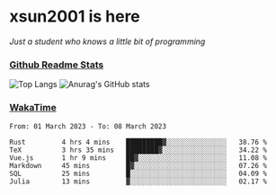 # xsun2001 is here

*Just a student who knows a little bit of programming*

### [Github Readme Stats](https://github.com/anuraghazra/github-readme-stats)

![Top Langs](https://github-readme-stats.vercel.app/api/top-langs/?username=xsun2001&layout=compact&theme=radical) ![Anurag's GitHub stats](https://github-readme-stats.vercel.app/api?username=xsun2001&show_icons=true&theme=radical)

### [WakaTime](https://wakatime.com)

<!--START_SECTION:waka-->

```text
From: 01 March 2023 - To: 08 March 2023

Rust         4 hrs 4 mins    █████████▓░░░░░░░░░░░░░░░   38.76 %
TeX          3 hrs 35 mins   ████████▓░░░░░░░░░░░░░░░░   34.22 %
Vue.js       1 hr 9 mins     ██▓░░░░░░░░░░░░░░░░░░░░░░   11.08 %
Markdown     45 mins         █▓░░░░░░░░░░░░░░░░░░░░░░░   07.26 %
SQL          25 mins         █░░░░░░░░░░░░░░░░░░░░░░░░   04.09 %
Julia        13 mins         ▓░░░░░░░░░░░░░░░░░░░░░░░░   02.17 %
```

<!--END_SECTION:waka-->
